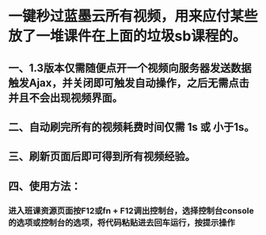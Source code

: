# 一键秒过蓝墨云所有视频，用来应付某些放了一堆课件在上面的垃圾sb课程的。
## 一、1.3版本仅需随便点开一个视频向服务器发送数据触发Ajax，并关闭即可触发自动操作，之后无需点击并且不会出现视频界面。
## 二、自动刷完所有的视频耗费时间仅需 1s 或 小于1s。
## 三、刷新页面后即可得到所有视频经验。
## 四、使用方法：
### 进入班课资源页面按F12或fn + F12调出控制台，选择控制台console的选项或控制台的选项，将代码粘贴进去回车运行，按提示操作



